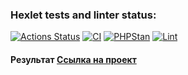 ### Hexlet tests and linter status:
[![Actions Status](https://github.com/mendax1337/php-project-57/actions/workflows/hexlet-check.yml/badge.svg)](https://github.com/mendax1337/php-project-57/actions)
[![CI](https://github.com/mendax1337/php-project-57/actions/workflows/ci.yml/badge.svg)](https://github.com/mendax1337/php-project-57/actions/workflows/ci.yml)
[![PHPStan](https://github.com/mendax1337/php-project-57/actions/workflows/ci.yml/badge.svg?label=PHPStan)](https://github.com/mendax1337/php-project-57/actions/workflows/ci.yml)
[![Lint](https://github.com/mendax1337/php-project-57/actions/workflows/ci.yml/badge.svg?label=Lint%20PSR-12)](https://github.com/mendax1337/php-project-57/actions/workflows/ci.yml)

#### Результат [Ссылка на проект](https://task-manager-kpx5.onrender.com)
